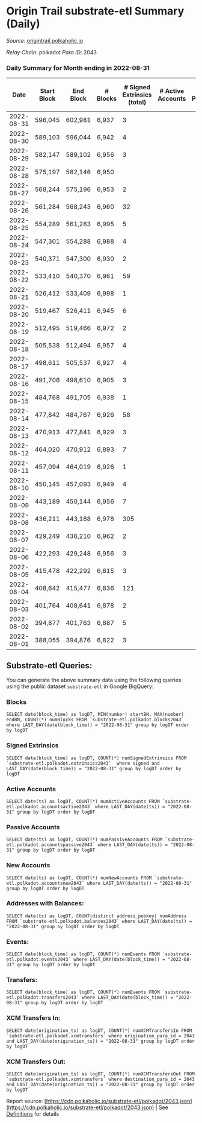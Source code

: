 # Origin Trail substrate-etl Summary (Daily)

_Source_: [origintrail.polkaholic.io](https://origintrail.polkaholic.io)

*Relay Chain*: polkadot
*Para ID*: 2043



### Daily Summary for Month ending in 2022-08-31


| Date | Start Block | End Block | # Blocks | # Signed Extrinsics (total) | # Active Accounts | # Passive | # New | # Addresses with Balances | # Events | # Transfers | # XCM Transfers In | # XCM Transfers Out | Issues | 
| ---- | ----------- | --------- | -------- | --------------------------- | ----------------- | --------- | ----- | ------------------------- | -------- | ----------- | ------------------ | ------------------- | ------ |
| 2022-08-31 | 596,045 | 602,981 | 6,937 | 3 |  |  |  | 2,945 | 13,993 | 88  |   |   |  |
| 2022-08-30 | 589,103 | 596,044 | 6,942 | 4 |  |  |  |  | 14,040 | 116  |   |   |  |
| 2022-08-29 | 582,147 | 589,102 | 6,956 | 3 |  |  |  |  | 13,965 | 29  |   |   |  |
| 2022-08-28 | 575,197 | 582,146 | 6,950 |  |  |  |  |  | 13,904 |   |   |   |  |
| 2022-08-27 | 568,244 | 575,196 | 6,953 | 2 |  |  |  |  | 13,984 | 58  |   |   |  |
| 2022-08-26 | 561,284 | 568,243 | 6,960 | 32 |  |  |  |  | 14,425 | 235  |   |   |  |
| 2022-08-25 | 554,289 | 561,283 | 6,995 | 5 |  |  |  |  | 14,178 | 145  |   |   |  |
| 2022-08-24 | 547,301 | 554,288 | 6,988 | 4 |  |  |  |  | 14,127 | 116  |   |   |  |
| 2022-08-23 | 540,371 | 547,300 | 6,930 | 2 |  |  |  |  | 13,938 | 58  |   |   |  |
| 2022-08-22 | 533,410 | 540,370 | 6,961 | 59 |  |  |  |  | 14,669 | 266  |   |   |  |
| 2022-08-21 | 526,412 | 533,409 | 6,998 | 1 |  |  |  |  | 14,037 | 29  |   |   |  |
| 2022-08-20 | 519,467 | 526,411 | 6,945 | 6 |  |  |  |  | 14,067 | 128  |   |   |  |
| 2022-08-19 | 512,495 | 519,466 | 6,972 | 2 |  |  |  |  | 14,025 | 58  |   |   |  |
| 2022-08-18 | 505,538 | 512,494 | 6,957 | 4 |  |  |  |  | 14,065 | 116  |   |   |  |
| 2022-08-17 | 498,611 | 505,537 | 6,927 | 4 |  |  |  |  | 13,985 | 96  |   |   |  |
| 2022-08-16 | 491,706 | 498,610 | 6,905 | 3 |  |  |  |  | 13,927 | 88  |   |   |  |
| 2022-08-15 | 484,768 | 491,705 | 6,938 | 1 |  |  |  |  | 13,917 | 29  |   |   |  |
| 2022-08-14 | 477,842 | 484,767 | 6,926 | 58 |  |  |  |  | 14,587 | 256  |   |   |  |
| 2022-08-13 | 470,913 | 477,841 | 6,929 | 3 |  |  |  |  | 13,975 | 88  |   |   |  |
| 2022-08-12 | 464,020 | 470,912 | 6,893 | 7 |  |  |  |  | 14,022 | 177  |   |   |  |
| 2022-08-11 | 457,094 | 464,019 | 6,926 | 1 |  |  |  |  | 13,893 | 29  |   |   |  |
| 2022-08-10 | 450,145 | 457,093 | 6,949 | 4 |  |  |  |  | 14,049 | 116  |   |   |  |
| 2022-08-09 | 443,189 | 450,144 | 6,956 | 7 |  |  |  |  | 14,175 | 205  |   |   |  |
| 2022-08-08 | 436,211 | 443,188 | 6,978 | 305 |  |  |  |  | 16,876 | 566  |   |   |  |
| 2022-08-07 | 429,249 | 436,210 | 6,962 | 2 |  |  |  |  | 14,002 | 58  |   |   |  |
| 2022-08-06 | 422,293 | 429,248 | 6,956 | 3 |  |  |  |  | 14,027 | 87  |   |   |  |
| 2022-08-05 | 415,478 | 422,292 | 6,815 | 3 |  |  |  |  | 13,722 | 64  |   |   |  |
| 2022-08-04 | 408,642 | 415,477 | 6,836 | 121 |  |  |  |  | 14,858 | 221  |   |   |  |
| 2022-08-03 | 401,764 | 408,641 | 6,878 | 2 |  |  |  |  | 13,834 | 58  |   |   |  |
| 2022-08-02 | 394,877 | 401,763 | 6,887 | 5 |  |  |  |  | 13,963 | 145  |   |   |  |
| 2022-08-01 | 388,055 | 394,876 | 6,822 | 3 |  |  |  |  | 13,759 | 87  |   |   |  |

## Substrate-etl Queries:
You can generate the above summary data using the following queries using the public dataset `substrate-etl` in Google BigQuery:


### Blocks
```
SELECT date(block_time) as logDT, MIN(number) startBN, MAX(number) endBN, COUNT(*) numBlocks FROM `substrate-etl.polkadot.blocks2043`  where LAST_DAY(date(block_time)) = "2022-08-31" group by logDT order by logDT
```


### Signed Extrinsics
```
SELECT date(block_time) as logDT, COUNT(*) numSignedExtrinsics FROM `substrate-etl.polkadot.extrinsics2043`  where signed and LAST_DAY(date(block_time)) = "2022-08-31" group by logDT order by logDT
```


### Active Accounts
```
SELECT date(ts) as logDT, COUNT(*) numActiveAccounts FROM `substrate-etl.polkadot.accountsactive2043` where LAST_DAY(date(ts)) = "2022-08-31" group by logDT order by logDT
```


### Passive Accounts
```
SELECT date(ts) as logDT, COUNT(*) numPassiveAccounts FROM `substrate-etl.polkadot.accountspassive2043` where LAST_DAY(date(ts)) = "2022-08-31" group by logDT order by logDT
```


### New Accounts
```
SELECT date(ts) as logDT, COUNT(*) numNewAccounts FROM `substrate-etl.polkadot.accountsnew2043` where LAST_DAY(date(ts)) = "2022-08-31" group by logDT order by logDT
```


### Addresses with Balances:
```
SELECT date(ts) as logDT, COUNT(distinct address_pubkey) numAddress FROM `substrate-etl.polkadot.balances2043` where LAST_DAY(date(ts)) = "2022-08-31" group by logDT order by logDT
```


### Events:
```
SELECT date(block_time) as logDT, COUNT(*) numEvents FROM `substrate-etl.polkadot.events2043` where LAST_DAY(date(block_time)) = "2022-08-31" group by logDT order by logDT
```


### Transfers:
```
SELECT date(block_time) as logDT, COUNT(*) numEvents FROM `substrate-etl.polkadot.transfers2043` where LAST_DAY(date(block_time)) = "2022-08-31" group by logDT order by logDT
```


### XCM Transfers In:
```
SELECT date(origination_ts) as logDT, COUNT(*) numXCMTransfersIn FROM `substrate-etl.polkadot.xcmtransfers` where origination_para_id = 2043 and LAST_DAY(date(origination_ts)) = "2022-08-31" group by logDT order by logDT
```


### XCM Transfers Out:
```
SELECT date(origination_ts) as logDT, COUNT(*) numXCMTransfersOut FROM `substrate-etl.polkadot.xcmtransfers` where destination_para_id = 2043 and LAST_DAY(date(origination_ts)) = "2022-08-31" group by logDT order by logDT
```



Report source: [https://cdn.polkaholic.io/substrate-etl/polkadot/2043.json](https://cdn.polkaholic.io/substrate-etl/polkadot/2043.json) | See [Definitions](/DEFINITIONS.md) for details
